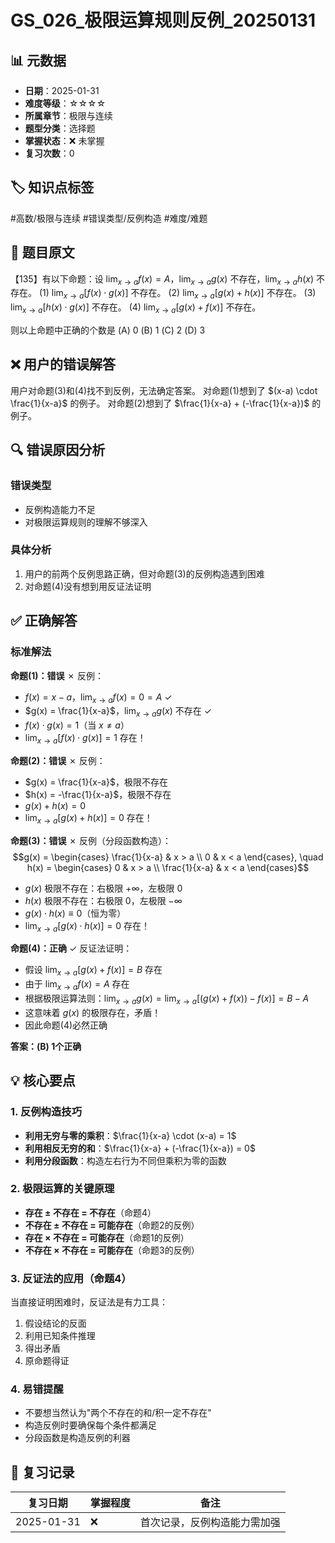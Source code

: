 # GS_026_极限运算规则反例_20250131

## 📊 元数据
- **日期**：2025-01-31
- **难度等级**：☆☆☆☆
- **所属章节**：极限与连续
- **题型分类**：选择题
- **掌握状态**：❌ 未掌握
- **复习次数**：0

## 🏷️ 知识点标签
#高数/极限与连续 #错误类型/反例构造 #难度/难题

## 📝 题目原文
【135】有以下命题：设 $\lim_{x\to a} f(x) = A$，$\lim_{x\to a} g(x)$ 不存在，$\lim_{x\to a} h(x)$ 不存在。
(1) $\lim_{x\to a}[f(x) \cdot g(x)]$ 不存在。
(2) $\lim_{x\to a}[g(x) + h(x)]$ 不存在。
(3) $\lim_{x\to a}[h(x) \cdot g(x)]$ 不存在。
(4) $\lim_{x\to a}[g(x) + f(x)]$ 不存在。

则以上命题中正确的个数是
(A) 0    (B) 1    (C) 2    (D) 3

## ❌ 用户的错误解答
用户对命题(3)和(4)找不到反例，无法确定答案。
对命题(1)想到了 $(x-a) \cdot \frac{1}{x-a}$ 的例子。
对命题(2)想到了 $\frac{1}{x-a} + (-\frac{1}{x-a})$ 的例子。

## 🔍 错误原因分析
### 错误类型
- 反例构造能力不足
- 对极限运算规则的理解不够深入

### 具体分析
1. 用户的前两个反例思路正确，但对命题(3)的反例构造遇到困难
2. 对命题(4)没有想到用反证法证明

## ✅ 正确解答
### 标准解法

**命题(1)：错误** ✗
反例：
- $f(x) = x - a$，$\lim_{x\to a} f(x) = 0 = A$ ✓
- $g(x) = \frac{1}{x-a}$，$\lim_{x\to a} g(x)$ 不存在 ✓
- $f(x) \cdot g(x) = 1$（当 $x \neq a$）
- $\lim_{x\to a}[f(x) \cdot g(x)] = 1$ 存在！

**命题(2)：错误** ✗
反例：
- $g(x) = \frac{1}{x-a}$，极限不存在
- $h(x) = -\frac{1}{x-a}$，极限不存在
- $g(x) + h(x) = 0$
- $\lim_{x\to a}[g(x) + h(x)] = 0$ 存在！

**命题(3)：错误** ✗
反例（分段函数构造）：
$$g(x) = \begin{cases} \frac{1}{x-a} & x > a \\ 0 & x < a \end{cases}, \quad h(x) = \begin{cases} 0 & x > a \\ \frac{1}{x-a} & x < a \end{cases}$$

- $g(x)$ 极限不存在：右极限 $+\infty$，左极限 $0$
- $h(x)$ 极限不存在：右极限 $0$，左极限 $-\infty$
- $g(x) \cdot h(x) \equiv 0$（恒为零）
- $\lim_{x\to a}[g(x) \cdot h(x)] = 0$ 存在！

**命题(4)：正确** ✓
反证法证明：
- 假设 $\lim_{x\to a}[g(x) + f(x)] = B$ 存在
- 由于 $\lim_{x\to a} f(x) = A$ 存在
- 根据极限运算法则：$\lim_{x\to a} g(x) = \lim_{x\to a}[(g(x) + f(x)) - f(x)] = B - A$
- 这意味着 $g(x)$ 的极限存在，矛盾！
- 因此命题(4)必然正确

**答案：(B) 1个正确**

## 💡 核心要点

### 1. 反例构造技巧
- **利用无穷与零的乘积**：$\frac{1}{x-a} \cdot (x-a) = 1$
- **利用相反无穷的和**：$\frac{1}{x-a} + (-\frac{1}{x-a}) = 0$
- **利用分段函数**：构造左右行为不同但乘积为零的函数

### 2. 极限运算的关键原理
- **存在 ± 不存在 = 不存在**（命题4）
- **不存在 ± 不存在 = 可能存在**（命题2的反例）
- **存在 × 不存在 = 可能存在**（命题1的反例）
- **不存在 × 不存在 = 可能存在**（命题3的反例）

### 3. 反证法的应用（命题4）
当直接证明困难时，反证法是有力工具：
1. 假设结论的反面
2. 利用已知条件推理
3. 得出矛盾
4. 原命题得证

### 4. 易错提醒
- 不要想当然认为"两个不存在的和/积一定不存在"
- 构造反例时要确保每个条件都满足
- 分段函数是构造反例的利器

## 📅 复习记录
| 复习日期 | 掌握程度 | 备注 |
|---------|---------|------|
| 2025-01-31 | ❌ | 首次记录，反例构造能力需加强 |